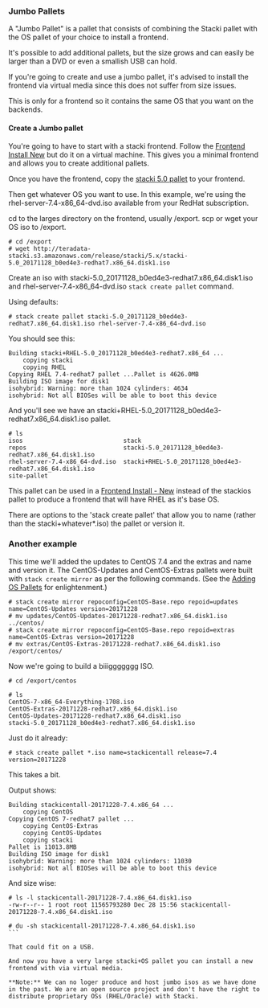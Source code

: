 ### Jumbo Pallets

A "Jumbo Pallet" is a pallet that consists of combining the Stacki pallet with the OS pallet of your choice to install a frontend.

It's possible to add additional pallets, but the size grows and can easily be larger than a DVD or even a smallish USB can hold.

If you're going to create and use a jumbo pallet, it's advised to install the frontend via virtual media since this does not suffer from size issues.

This is only for a frontend so it contains the same OS that you want on the backends.

####  Create a Jumbo pallet

You're going to have to start with a stacki frontend. Follow the [Frontend Install New](Frontend-Install-New) but do it on a virtual machine. This gives you a minimal frontend and allows you to create additional pallets.

Once you have the frontend, copy the [stacki 5.0 pallet](http://teradata-stacki.s3.amazonaws.com/release/stacki/5.x/stacki-5.0_20171128_b0ed4e3-redhat7.x86_64.disk1.iso) to your frontend.

Then get whatever OS you want to use. In this example, we're using the rhel-server-7.4-x86_64-dvd.iso available from your RedHat subscription.

cd to the larges directory on the frontend, usually /export.
scp or wget your OS iso to /export.

```
# cd /export
# wget http://teradata-stacki.s3.amazonaws.com/release/stacki/5.x/stacki-5.0_20171128_b0ed4e3-redhat7.x86_64.disk1.iso
```

Create an iso with stacki-5.0_20171128_b0ed4e3-redhat7.x86_64.disk1.iso and rhel-server-7.4-x86_64-dvd.iso `stack create pallet` command.

Using defaults:

```
# stack create pallet stacki-5.0_20171128_b0ed4e3-redhat7.x86_64.disk1.iso rhel-server-7.4-x86_64-dvd.iso
```

You should see this:
```
Building stacki+RHEL-5.0_20171128_b0ed4e3-redhat7.x86_64 ...
	copying stacki
	copying RHEL
Copying RHEL 7.4-redhat7 pallet ...Pallet is 4626.0MB
Building ISO image for disk1
isohybrid: Warning: more than 1024 cylinders: 4634
isohybrid: Not all BIOSes will be able to boot this device
```
And you'll see we have an stacki+RHEL-5.0_20171128_b0ed4e3-redhat7.x86_64.disk1.iso pallet.

```
# ls
isos                            stack
repos                           stacki-5.0_20171128_b0ed4e3-redhat7.x86_64.disk1.iso
rhel-server-7.4-x86_64-dvd.iso  stacki+RHEL-5.0_20171128_b0ed4e3-redhat7.x86_64.disk1.iso
site-pallet
```

This pallet can be used in a [Frontend Install - New](Frontend-Install-New) instead of the stackios pallet to produce a frontend that will have RHEL as it's base OS.

There are options to the 'stack create pallet' that allow you to name (rather than the stacki+whatever*.iso) the pallet or version it.

### Another example

This time we'll added the updates to CentOS 7.4 and the extras and name and version it. The CentOS-Updates and CentOS-Extras pallets were built with `stack create mirror` as per the following commands. (See the [Adding OS Pallets](Adding-OS-Pallets) for enlightenment.)

```
# stack create mirror repoconfig=CentOS-Base.repo repoid=updates name=CentOS-Updates version=20171228
# mv updates/CentOS-Updates-20171228-redhat7.x86_64.disk1.iso ../centos/
# stack create mirror repoconfig=CentOS-Base.repo repoid=extras name=CentOS-Extras version=20171228
# mv extras/CentOS-Extras-20171228-redhat7.x86_64.disk1.iso /export/centos/
```

Now we're going to build a biiiggggggg ISO.
```
# cd /export/centos

# ls
CentOS-7-x86_64-Everything-1708.iso
CentOS-Extras-20171228-redhat7.x86_64.disk1.iso
CentOS-Updates-20171228-redhat7.x86_64.disk1.iso
stacki-5.0_20171128_b0ed4e3-redhat7.x86_64.disk1.iso
```

Just do it already:

```
# stack create pallet *.iso name=stackicentall release=7.4 version=20171228
```

This takes a bit.

Output shows:

```
Building stackicentall-20171228-7.4.x86_64 ...
	copying CentOS
Copying CentOS 7-redhat7 pallet ...
	copying CentOS-Extras
	copying CentOS-Updates
	copying stacki
Pallet is 11013.8MB
Building ISO image for disk1
isohybrid: Warning: more than 1024 cylinders: 11030
isohybrid: Not all BIOSes will be able to boot this device
```

And size wise:
````
# ls -l stackicentall-20171228-7.4.x86_64.disk1.iso
-rw-r--r-- 1 root root 11565793280 Dec 28 15:56 stackicentall-20171228-7.4.x86_64.disk1.iso

# du -sh stackicentall-20171228-7.4.x86_64.disk1.iso
```

That could fit on a USB.

And now you have a very large stacki+OS pallet you can install a new frontend with via virtual media.

**Note:** We can no loger produce and host jumbo isos as we have done in the past. We are an open source project and don't have the right to distribute proprietary OSs (RHEL/Oracle) with Stacki.
